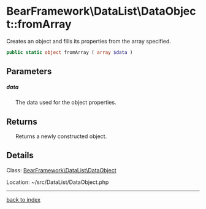 # BearFramework\DataList\DataObject::fromArray

Creates an object and fills its properties from the array specified.

```php
public static object fromArray ( array $data )
```

## Parameters

##### data

&nbsp;&nbsp;&nbsp;&nbsp;&nbsp;&nbsp;The data used for the object properties.

## Returns

&nbsp;&nbsp;&nbsp;&nbsp;&nbsp;&nbsp;Returns a newly constructed object.

## Details

Class: [BearFramework\DataList\DataObject](bearframework.datalist.dataobject.class.md)

Location: ~/src/DataList/DataObject.php

---

[back to index](index.md)


